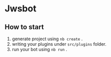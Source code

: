 # Jwsbot

## How to start

1. generate project using `nb create` .
2. writing your plugins under `src/plugins` folder.
3. run your bot using `nb run` .
